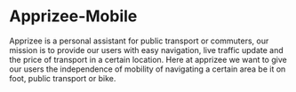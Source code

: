 # Apprizee-Mobile
 Apprizee is a personal assistant for public transport or commuters, our mission is to provide our users with easy navigation, live traffic update and the price of transport in a certain location. Here at apprizee we want to give our users the independence of mobility of navigating a certain area be it on foot, public transport or bike.
